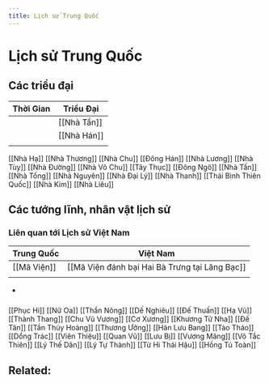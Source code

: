 ```yaml
---
title: Lịch sử Trung Quốc
---
```

# Lịch sử Trung Quốc

## Các triều đại
| Thời Gian | Triều Đại   |
| --------- | ----------- |
|           | [[Nhà Tần]] |
|           | [[Nhà Hán]] |
|           |             |

[[Nhà Hạ]]
[[Nhà Thương]]
[[Nhà Chu]]
[[Đông Hán]]
[[Nhà Lương]]
[[Nhà Tùy]]
[[Nhà Đường]]
[[Nhà Võ Chu]]
[[Tây Thục]]
[[Đông Ngô]]
[[Nhà Tấn]]
[[Nhà Tống]]
[[Nhà Nguyên]]
[[Nhà Đại Lý]]
[[Nhà Thanh]]
[[Thái Bình Thiên Quốc]]
[[Nhà Kim]]
[[Nhà Liêu]]

## Các tướng lĩnh, nhân vật lịch sử
### Liên quan tới Lịch sử Việt Nam
| Trung Quốc  | Việt Nam                                       |
| ----------- | ---------------------------------------------- |
| [[Mã Viện]] | [[Mã Viện đánh bại Hai Bà Trưng tại Lãng Bạc]] |
|             |                                                |
- 
###
[[Phục Hi]]
[[Nữ Oa]]
[[Thần Nông]]
[[Dế Nghiêu]]
[[Đế Thuấn]]
[[Hạ Vũ]]
[[Thành Thang]]
[[Chu Vũ Vương]]
[[Cơ Xương]]
[[Khương Tử Nha]]
[[Đế Tân]]
[[Tần Thủy Hoàng]]
[[Thương Ưởng]]
[[Hán Lưu Bang]]
[[Tào Tháo]]
[[Dổng Trác]]
[[Viên Thiệu]]
[[Quan Vũ]]
[[Lưu Bị]]
[[Vương Mãng]]
[[Võ Tắc Thiên]]
[[Lý Thế Dân]]
[[Lý Tự Thành]]
[[Từ Hi Thái Hậu]]
[[Hồng Tú Toàn]]

## Related:

